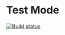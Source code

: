 # Test Mode
[![Build status](https://ci.appveyor.com/api/projects/status/vums70qgnpbel070?svg=true)](https://ci.appveyor.com/project/bigsurmoon/aqa6-1-pasfu)
